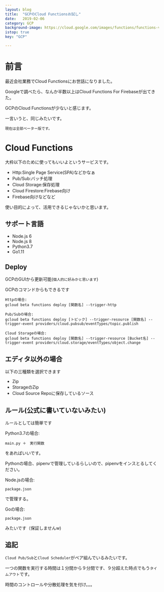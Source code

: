 ```yaml
---
layout: blog
title:  "GCPのCloud Functionsお試し"
date:   2019-02-06
category: GCP
background-image: https://cloud.google.com/images/functions/functions-video-thumbnail.png?hl=ja
istop: true
key: "GCP"

---
```


# 前言

最近会社業務でCloud Functionsにお世話になりました。

Googleで調べたら、なんか半数以上はCloud Functions For Firebaseが出てきた。

GCPのCloud Functionsが少ないと感じます。

一言いうと、同じみたいです。

`現在は全部ベーター版です。`


# Cloud Functions

大枠以下のために使ってもいいよというサービスです。

- Http:Single Page Service(SPA)などかなぁ
- Pub/Sub:バッチ処理
- Cloud Storage:保存処理
- Cloud Firestore:Firebase向け
- Firebase向けなどなど

使い目的によって、活用できるじゃないかと思います。

## サポート言語

- Node.js 6
- Node.js 8
- Python3.7
- Go1.11

## Deploy

GCPのGUIから更新可能(`個人的に好みかと思います`)

GCPのコマンドからもできるです

```
Httpの場合:
gcloud beta functions deploy [関数名] --trigger-http

Pub/Subの場合:
gcloud beta functions deploy [トピック] --trigger-resource [関数名] --trigger-event providers/cloud.pubsub/eventTypes/topic.publish

Cloud Storageの場合:
gcloud beta functions deploy [関数名] --trigger-resource [Bucket名] --trigger-event providers/cloud.storage/eventTypes/object.change
```

## エディタ以外の場合

以下の三種類を選択できます

- Zip
- StorageのZip
- Cloud Source Repoに保存しているソース

## ルール(公式に書いていないみたい)

ルールとしては簡単です

Python3.7の場合:

```
main.py ＋　実行関数
```

をあればいいです。

Pythonの場合、pipenvで管理しているらしいので、pipenvをインスとるしてください。

Node.jsの場合:

```
package.json
```

で管理する。

Goの場合:

```
package.json
```
みたいです（保証しませんw)

## 追記

`Cloud Pub/Sub`と`Cloud Scheduler`がペア組んでいるみたいです。

一つの関数を実行する時間は１分間から９分間です、９分超えた時点でもう`タイムアウト`です。

時間のコントロールや分散処理を気を付け。。。